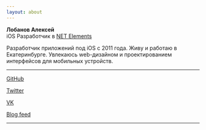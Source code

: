 ```yaml
---
layout: about
---
```


**Лобанов Алексей**<br />
iOS Разработчик в [NET Elements](http://www.netelement.com/)

<p class="justified">Разработчик приложений под iOS c 2011 года. Живу и работаю в Екатеринбурге. Увлекаюсь web-дизайном и проектированием интерфейсов для мобильных устройств.</p>

---

<div class="links">
<a href="https://github.com/alobanov" target="_blank">GitHub</a>

<a href="https://twitter.com/muanchiou" target="_blank">Twitter</a>

<a href="https://vk.com/lobanov_av" target="_blank">VK</a>

<a href="/feed.xml" target="_blank">Blog feed</a>
</div>

---
